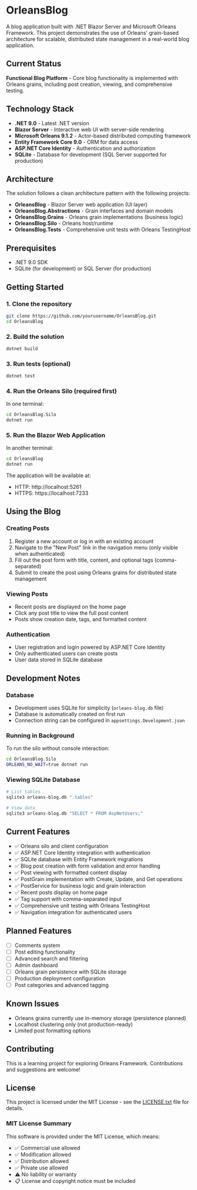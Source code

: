 # OrleansBlog

A blog application built with .NET Blazor Server and Microsoft Orleans Framework. This project demonstrates the use of Orleans' grain-based architecture for scalable, distributed state management in a real-world blog application.

## Current Status
**Functional Blog Platform** - Core blog functionality is implemented with Orleans grains, including post creation, viewing, and comprehensive testing.

## Technology Stack
- **.NET 9.0** - Latest .NET version
- **Blazor Server** - Interactive web UI with server-side rendering
- **Microsoft Orleans 9.1.2** - Actor-based distributed computing framework
- **Entity Framework Core 9.0** - ORM for data access
- **ASP.NET Core Identity** - Authentication and authorization
- **SQLite** - Database for development (SQL Server supported for production)

## Architecture
The solution follows a clean architecture pattern with the following projects:

- **OrleansBlog** - Blazor Server web application (UI layer)
- **OrleansBlog.Abstractions** - Grain interfaces and domain models
- **OrleansBlog.Grains** - Orleans grain implementations (business logic)
- **OrleansBlog.Silo** - Orleans host/runtime
- **OrleansBlog.Tests** - Comprehensive unit tests with Orleans TestingHost

## Prerequisites
- .NET 9.0 SDK
- SQLite (for development) or SQL Server (for production)

## Getting Started

### 1. Clone the repository
```bash
git clone https://github.com/yourusername/OrleansBlog.git
cd OrleansBlog
```

### 2. Build the solution
```bash
dotnet build
```

### 3. Run tests (optional)
```bash
dotnet test
```

### 4. Run the Orleans Silo (required first)
In one terminal:
```bash
cd OrleansBlog.Silo
dotnet run
```

### 5. Run the Blazor Web Application
In another terminal:
```bash
cd OrleansBlog
dotnet run
```

The application will be available at:
- HTTP: http://localhost:5261
- HTTPS: https://localhost:7233

## Using the Blog

### Creating Posts
1. Register a new account or log in with an existing account
2. Navigate to the "New Post" link in the navigation menu (only visible when authenticated)
3. Fill out the post form with title, content, and optional tags (comma-separated)
4. Submit to create the post using Orleans grains for distributed state management

### Viewing Posts
- Recent posts are displayed on the home page
- Click any post title to view the full post content
- Posts show creation date, tags, and formatted content

### Authentication
- User registration and login powered by ASP.NET Core Identity
- Only authenticated users can create posts
- User data stored in SQLite database

## Development Notes

### Database
- Development uses SQLite for simplicity (`orleans-blog.db` file)
- Database is automatically created on first run
- Connection string can be configured in `appsettings.Development.json`

### Running in Background
To run the silo without console interaction:
```bash
cd OrleansBlog.Silo
ORLEANS_NO_WAIT=true dotnet run
```

### Viewing SQLite Database
```bash
# List tables
sqlite3 orleans-blog.db ".tables"

# View data
sqlite3 orleans-blog.db "SELECT * FROM AspNetUsers;"
```

## Current Features
- ✅ Orleans silo and client configuration
- ✅ ASP.NET Core Identity integration with authentication
- ✅ SQLite database with Entity Framework migrations
- ✅ Blog post creation with form validation and error handling
- ✅ Post viewing with formatted content display
- ✅ PostGrain implementation with Create, Update, and Get operations
- ✅ PostService for business logic and grain interaction
- ✅ Recent posts display on home page
- ✅ Tag support with comma-separated input
- ✅ Comprehensive unit testing with Orleans TestingHost
- ✅ Navigation integration for authenticated users

## Planned Features
- [ ] Comments system
- [ ] Post editing functionality
- [ ] Advanced search and filtering
- [ ] Admin dashboard
- [ ] Orleans grain persistence with SQLite storage
- [ ] Production deployment configuration
- [ ] Post categories and advanced tagging

## Known Issues
- Orleans grains currently use in-memory storage (persistence planned)
- Localhost clustering only (not production-ready)
- Limited post formatting options

## Contributing
This is a learning project for exploring Orleans Framework. Contributions and suggestions are welcome!

## License
This project is licensed under the MIT License - see the [LICENSE.txt](LICENSE.txt) file for details.

### MIT License Summary
This software is provided under the MIT License, which means:
- ✅ Commercial use allowed
- ✅ Modification allowed
- ✅ Distribution allowed
- ✅ Private use allowed
- ⚠️ No liability or warranty
- 📋 License and copyright notice must be included
